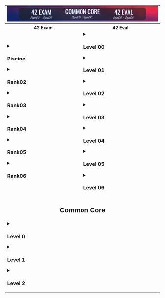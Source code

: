 <table>
  <!-- Ligne 1 : Image en haut sur 2 colonnes -->
  <tr>
    <td colspan="2" style="text-align: center;">
      <img src="images/42.png" alt="42" style="border: none;">
    </td>
  </tr>
  <!-- Ligne 2 : Titres des colonnes -->
  <tr>
    <th style="text-align: center;">42 Exam</th>
    <th style="text-align: center;">42 Eval</th>
  </tr>
  <!-- Ligne 3 : Menus déroulants pour chaque colonne -->
  <tr>
    <!-- Colonne de gauche : 42 Exam (menus Rank) -->
    <td>
        <details>
        <summary><h3>Piscine</h3></summary>
        [Repo à venir]
      </details>
      <details>
        <summary><h3>Rank02</h3></summary>
        [Repo à venir]
      </details>
      <details>
        <summary><h3>Rank03</h3></summary>
        [Repo à venir]
      </details>
      <details>
        <summary><h3>Rank04</h3></summary>
        [Repo à venir]
      </details>
      <details>
        <summary><h3>Rank05</h3></summary>
        [Repo à venir]
      </details>
      <details>
        <summary><h3>Rank06</h3></summary>
        [Repo à venir]
      </details>
    </td>
    <!-- Colonne de droite : 42 Eval (menus Level) -->
    <td>
      <details>
        <summary><h3>Level 00</h3></summary>
        [Lien à venir]
      </details>
      <details>
        <summary><h3>Level 01</h3></summary>
        [Lien à venir]
      </details>
      <details>
        <summary><h3>Level 02</h3></summary>
        [Lien à venir]
      </details>
      <details>
        <summary><h3>Level 03</h3></summary>
        [Lien à venir]
      </details>
      <details>
        <summary><h3>Level 04</h3></summary>
        [Lien à venir]
      </details>
      <details>
        <summary><h3>Level 05</h3></summary>
        [Lien à venir]
      </details>
      <details>
        <summary><h3>Level 06</h3></summary>
        [Lien à venir]
      </details>
    </td>
  </tr>
  <!-- Ligne 4 : Titre Common Core centré sur 2 colonnes -->
  <tr>
    <td colspan="2" style="text-align: center;">
      <h2>Common Core</h2>
    </td>
  </tr>
  <!-- Ligne 5 : Ancien menu déroulant (votre tableau) dans une seule cellule -->
  <tr>
    <td colspan="2">
      <div markdown="1">
<details>
<summary><h3>Level 0</h3></summary>

| <a href="https://github.com/MatthieuGillieron/libft"><img src="images/libft.png" alt="Libft" style="border: none;"></a> |
|:-----------------------------------:|
</details>

<details>
<summary><h3>Level 1</h3></summary>

| [![Ft_printf](images/ft_printf.png)](https://github.com/MatthieuGillieron/ft_printf) | [![Get_Next_Line](images/gnl.png)](https://github.com/MatthieuGillieron/get_next_line) | [![Born2beroot](images/b2r.png)](https://github.com/MatthieuGillieron/born2beroot) |
|:-----------------------------------:|:--------------------------------------:|:---------------------------------------:|
</details>

<details>
<summary><h3>Level 2</h3></summary>

| [![So_Long](images/so_long.png)](https://github.com/MatthieuGillieron/ft_printf) | [![Minitalk](images/mini.png)](https://github.com/MatthieuGillieron/minitalk) | [![Push_Swap](images/push.png)](https://github.com/MatthieuGillieron/push_swap) |
|:-----------------------------------:|:--------------------------------------:|:---------------------------------------:|
</details>
      </div>
    </td>
  </tr>
</table>
